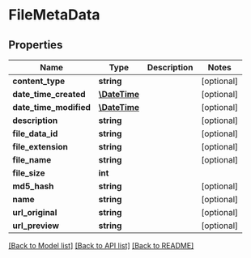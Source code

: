 # FileMetaData

## Properties
Name | Type | Description | Notes
------------ | ------------- | ------------- | -------------
**content_type** | **string** |  | [optional] 
**date_time_created** | [**\DateTime**](\DateTime.md) |  | [optional] 
**date_time_modified** | [**\DateTime**](\DateTime.md) |  | [optional] 
**description** | **string** |  | [optional] 
**file_data_id** | **string** |  | [optional] 
**file_extension** | **string** |  | [optional] 
**file_name** | **string** |  | [optional] 
**file_size** | **int** |  | 
**md5_hash** | **string** |  | [optional] 
**name** | **string** |  | [optional] 
**url_original** | **string** |  | [optional] 
**url_preview** | **string** |  | [optional] 

[[Back to Model list]](../README.md#documentation-for-models) [[Back to API list]](../README.md#documentation-for-api-endpoints) [[Back to README]](../README.md)


